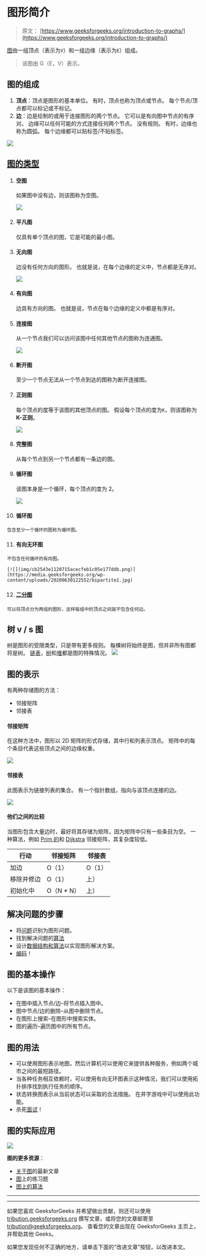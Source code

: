 # 图形简介

> 原文： [https://www.geeksforgeeks.org/introduction-to-graphs/](https://www.geeksforgeeks.org/introduction-to-graphs/)

[图](https://www.geeksforgeeks.org/graph-data-structure-and-algorithms/)由一组顶点（表示为`V`）和一组边缘（表示为`E`）组成。

> 该图由 G（E，V）表示。

## 图的组成

1.  **顶点**：顶点是图形的基本单位。 有时，顶点也称为顶点或节点。 每个节点/顶点都可以标记或不标记。
2.  **边**：边是绘制的或用于连接图形的两个节点。 它可以是有向图中节点的有序对。 边缘可以任何可能的方式连接任何两个节点。 没有规则。 有时，边缘也称为圆弧。 每个边缘都可以贴标签/不贴标签。

[![](img/464bd0b5c3c104b6f118d44aa6c2000d.png)](https://media.geeksforgeeks.org/wp-content/uploads/20200630111809/graph18.jpg)

## [图的类型](https://www.geeksforgeeks.org/graph-types-and-applications/)

1.  #### 空图

    如果图中没有边，则该图称为空图。

    [![](img/15367142031c4b95b29f669fcc72f9bc.png)](https://media.geeksforgeeks.org/wp-content/uploads/20200630113942/null_graph_trivial.jpg)

2.  #### 平凡图

    仅具有单个顶点的图，它是可能的最小图。

3.  #### 无向图

    边没有任何方向的图形。 也就是说，在每个边缘的定义中，节点都是无序对。

    [![](img/15ece0fc62756b8613813fc180c231ec.png)](https://media.geeksforgeeks.org/wp-content/uploads/20200630114438/directed.jpg)

4.  #### 有向图

    边具有方向的图。 也就是说，节点在每个边缘的定义中都是有序对。

5.  #### 连接图

    从一个节点我们可以访问该图中任何其他节点的图称为连通图。

    [![](img/7dcda0af277e13b1318c688e5f11abd1.png)](https://media.geeksforgeeks.org/wp-content/uploads/20200630121400/connected1.jpg)

6.  #### 断开图

    至少一个节点无法从一个节点到达的图称为断开连接图。

7.  #### 正则图

    每个顶点的度等于该图的其他顶点的图。
    假设每个顶点的度为`K`，则该图称为 **K-正则**。

    [![](img/49252014abdd0bbd6827c617fe6ad554.png)](https://media.geeksforgeeks.org/wp-content/uploads/20200630122008/regular.jpg)

8.  #### 完整图

    从每个节点到另一个节点都有一条边的图。

9.  #### 循环图

    该图本身是一个循环，每个顶点的度为 2。

    [![](img/51202b8b31ced7240949832b679f8a50.png)](https://media.geeksforgeeks.org/wp-content/uploads/20200630122225/cyclic.jpg)

10.  #### 循环图

    包含至少一个循环的图称为循环图。

11.  #### 有向无环图

    不包含任何循环的有向图。

    [![](img/cb2543e1120715acecfeb1c05e177ddb.png)](https://media.geeksforgeeks.org/wp-content/uploads/20200630122552/bipartite1.jpg)

12.  #### [二分图](http://www.geeksforgeeks.org/bipartite-graph/)

    可以将顶点分为两组的图形，这样每组中的顶点之间就不包含任何边。

## 树 v / s 图

树是图形的受限类型，只是带有更多规则。 每棵树将始终是图，但并非所有图都将是树。
[链表](https://www.geeksforgeeks.org/data-structures/linked-list/)，[树](https://www.geeksforgeeks.org/binary-tree-data-structure/)和[堆](https://www.geeksforgeeks.org/heap-data-structure/)都是图的特殊情况。
[![](img/0ef52dfd5ddc5fbdd5e94d7c9c07771c.png)](https://media.geeksforgeeks.org/wp-content/uploads/20200630123458/tree_vs_graph.jpg)

## 图的表示

有两种存储图的方法：

*   邻接矩阵
*   邻接表

#### 邻接矩阵

在这种方法中，图形以 2D 矩阵的形式存储，其中行和列表示顶点。
矩阵中的每个条目代表这些顶点之间的边缘权重。

[![](img/187d8e87d5819648e44c15c79b653201.png)](https://media.geeksforgeeks.org/wp-content/uploads/20200630124726/adjacency_mat1.jpg)

#### 邻接表

此图表示为链接列表的集合。
有一个指针数组，指向与该顶点连接的边。

[![](img/9c2129c1434fe2f337269132cbc77328.png)](https://media.geeksforgeeks.org/wp-content/uploads/20200630125356/adjacency_list.jpg)

#### 他们之间的比较

当图形包含大量边时，最好将其存储为矩阵，因为矩阵中只有一些条目为空。
一种算法，例如 [Prim 的](https://www.geeksforgeeks.org/prims-minimum-spanning-tree-mst-greedy-algo-5/)和 [Dijkstra](https://www.geeksforgeeks.org/dijkstras-shortest-path-algorithm-greedy-algo-7/) 邻接矩阵，其复杂度较低。

| 行动 | 邻接矩阵 | 邻接表 |
| --- | --- | --- |
| 加边 | O（1） | O（1） |
| 移除并修边 | O（1） | 上） |
| 初始化中 | O（N * N） | 上） |

## 解决问题的步骤

*   将[问题](https://practice.geeksforgeeks.org/explore/?category%5B%5D=Graph&page=1)识别为图形问题。
*   找到解决问题的[算法](https://www.geeksforgeeks.org/graph-data-structure-and-algorithms/)
*   设计[数据结构和算法](https://www.geeksforgeeks.org/data-structures/)以实现图形解决方案。
*   [编码](https://ide.geeksforgeeks.org/)！

## 图的基本操作

以下是该图的基本操作：

*   在图中插入节点/边–将节点插入图中。
*   图中节点/边的删除–从图中删除节点。
*   在图形上搜索–在图形中搜索实体。
*   图的遍历–遍历图中的所有节点。

## 图的用法

*   可以使用图形表示地图，然后计算机可以使用它来提供各种服务，例如两个城市之间的最短路径。
*   当各种任务相互依赖时，可以使用有向无环图表示这种情况，我们可以使用拓扑排序找到执行任务的顺序。
*   状态转换图表示从当前状态可以采取的合法措施。 在井字游戏中可以使用此功能。
*   杀死[面试](https://www.geeksforgeeks.org/category/interview-experiences/)！

## 图的实际应用

[![](img/9438adb914948bf0b9b42c92c1719dae.png)](https://media.geeksforgeeks.org/wp-content/uploads/20200630130949/applications_graph.jpg)

**图的更多资源**：

*   [关于图](https://www.geeksforgeeks.org/graph-data-structure-and-algorithms/)的最新文章
*   [图](https://practice.geeksforgeeks.org/explore/?category%5B%5D=Graph&page=1)上的练习题
*   [图上的算法](https://www.geeksforgeeks.org/graph-data-structure-and-algorithms/)



* * *

* * *

如果您喜欢 GeeksforGeeks 并希望做出贡献，则还可以使用 [tribution.geeksforgeeks.org](https://contribute.geeksforgeeks.org/) 撰写文章，或将您的文章邮寄至 tribution@geeksforgeeks.org。 查看您的文章出现在 GeeksforGeeks 主页上，并帮助其他 Geeks。

如果您发现任何不正确的地方，请单击下面的“改进文章”按钮，以改进本文。